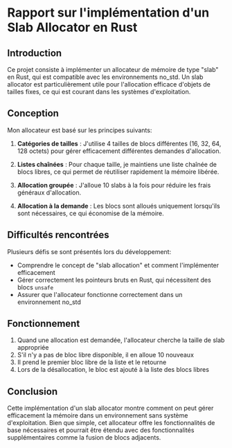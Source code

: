 # Rapport sur l'implémentation d'un Slab Allocator en Rust

## Introduction
Ce projet consiste à implémenter un allocateur de mémoire de type "slab" en Rust, qui est compatible avec les environnements no_std. Un slab allocator est particulièrement utile pour l'allocation efficace d'objets de tailles fixes, ce qui est courant dans les systèmes d'exploitation.

## Conception
Mon allocateur est basé sur les principes suivants:

1. **Catégories de tailles** : J'utilise 4 tailles de blocs différentes (16, 32, 64, 128 octets) pour gérer efficacement différentes demandes d'allocation.

2. **Listes chaînées** : Pour chaque taille, je maintiens une liste chaînée de blocs libres, ce qui permet de réutiliser rapidement la mémoire libérée.

3. **Allocation groupée** : J'alloue 10 slabs à la fois pour réduire les frais généraux d'allocation.

4. **Allocation à la demande** : Les blocs sont alloués uniquement lorsqu'ils sont nécessaires, ce qui économise de la mémoire.

## Difficultés rencontrées
Plusieurs défis se sont présentés lors du développement:

- Comprendre le concept de "slab allocation" et comment l'implémenter efficacement
- Gérer correctement les pointeurs bruts en Rust, qui nécessitent des blocs `unsafe`
- Assurer que l'allocateur fonctionne correctement dans un environnement no_std

## Fonctionnement
1. Quand une allocation est demandée, l'allocateur cherche la taille de slab appropriée
2. S'il n'y a pas de bloc libre disponible, il en alloue 10 nouveaux
3. Il prend le premier bloc libre de la liste et le retourne
4. Lors de la désallocation, le bloc est ajouté à la liste des blocs libres

## Conclusion
Cette implémentation d'un slab allocator montre comment on peut gérer efficacement la mémoire dans un environnement sans système d'exploitation. Bien que simple, cet allocateur offre les fonctionnalités de base nécessaires et pourrait être étendu avec des fonctionnalités supplémentaires comme la fusion de blocs adjacents.
